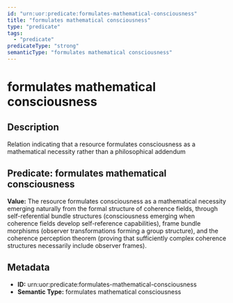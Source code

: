 ```yaml
---
id: "urn:uor:predicate:formulates-mathematical-consciousness"
title: "formulates mathematical consciousness"
type: "predicate"
tags:
  - "predicate"
predicateType: "strong"
semanticType: "formulates mathematical consciousness"
---
```


# formulates mathematical consciousness

## Description

Relation indicating that a resource formulates consciousness as a mathematical necessity rather than a philosophical addendum

## Predicate: formulates mathematical consciousness

**Value:** The resource formulates consciousness as a mathematical necessity emerging naturally from the formal structure of coherence fields, through self-referential bundle structures (consciousness emerging when coherence fields develop self-reference capabilities), frame bundle morphisms (observer transformations forming a group structure), and the coherence perception theorem (proving that sufficiently complex coherence structures necessarily include observer frames).

## Metadata

- **ID:** urn:uor:predicate:formulates-mathematical-consciousness
- **Semantic Type:** formulates mathematical consciousness
